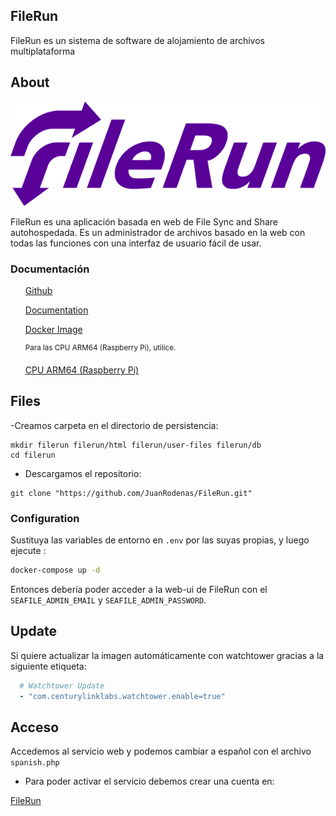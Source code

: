 ## FileRun
FileRun es un sistema de software de alojamiento de archivos multiplataforma

## About

<p align="center">
<img src="https://github.com/JuanRodenas/FileRun/blob/main/FileRun.png" />
</p>

FileRun es una aplicación basada en web de File Sync and Share autohospedada. Es un administrador de archivos basado en la web con todas las funciones con una interfaz de usuario fácil de usar.

### Documentación
<ul>
<p><a href="https://github.com/filerun/docker">Github</a></p>
<p><a href="https://docs.filerun.com/docker">Documentation</a></p>
<p><a href="https://hub.docker.com/r/filerun/filerun/">Docker Image</a></p>

<sup>Para las CPU ARM64 (Raspberry Pi), utilice.</sup>
<p><a href="https://docs.filerun.com/docker-arm64">CPU ARM64 (Raspberry Pi)</a></p>
</ul>

## Files
-Creamos carpeta en el directorio de persistencia:
```
mkdir filerun filerun/html filerun/user-files filerun/db
cd filerun
```
- Descargamos el repositorio:
```
git clone "https://github.com/JuanRodenas/FileRun.git"
```

### Configuration
Sustituya las variables de entorno en `.env` por las suyas propias, y luego ejecute :

```bash
docker-compose up -d
```

Entonces debería poder acceder a la web-ui de FileRun con el `SEAFILE_ADMIN_EMAIL` y `SEAFILE_ADMIN_PASSWORD`.

## Update
Si quiere actualizar la imagen automáticamente con watchtower gracias a la siguiente etiqueta:

```yaml
  # Watchtower Update
  - "com.centurylinklabs.watchtower.enable=true"
```

## Acceso
Accedemos al servicio web y podemos cambiar a español con el archivo `spanish.php`
- Para poder activar el servicio debemos crear una cuenta en:
<p><a href="https://filerun.com/login">FileRun</a></p>
